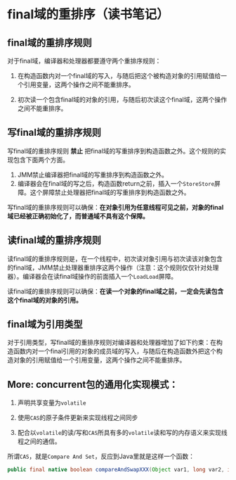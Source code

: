 # final域的重排序（读书笔记）

## final域的重排序规则

对于final域，编译器和处理器都要遵守两个重排序规则：

1. 在构造函数内对一个final域的写入，与随后把这个被构造对象的引用赋值给一个引用变量，这两个操作之间不能重排序。

2. 初次读一个包含final域的对象的引用，与随后初次读这个final域，这两个操作之间不能重排序。

## 写final域的重排序规则

写final域的重排序规则 **禁止** 把final域的写重排序到构造函数之外。这个规则的实现包含下面两个方面。

1. JMM禁止编译器把final域的写重排序到构造函数之外。
2. 编译器会在final域的写之后，构造函数return之前，插入一个`StoreStore`屏障。这个屏障禁止处理器把final域的写重排序到构造函数之外。

写final域的重排序规则可以确保：**在对象引用为任意线程可见之前，对象的final域已经被正确初始化了，而普通域不具有这个保障。**

## 读final域的重排序规则

读final域的重排序规则是，在一个线程中，初次读对象引用与初次读该对象包含的final域，JMM禁止处理器重排序这两个操作（注意：这个规则仅仅针对处理器）。编译器会在读final域操作的前面插入一个`LoadLoad`屏障。

读final域的重排序规则可以确保：**在读一个对象的final域之前，一定会先读包含这个final域的对象的引用。**

## final域为引用类型

对于引用类型，写final域的重排序规则对编译器和处理器增加了如下约束：在构造函数内对一个final引用的对象的成员域的写入，与随后在构造函数外把这个构造对象的引用赋值给一个引用变量，这两个操作之间不能重排序。

## More: concurrent包的通用化实现模式：

1. 声明共享变量为`volatile`

2. 使用`CAS`的原子条件更新来实现线程之间同步

3. 配合以`volatile`的读/写和`CAS`所具有多的`volatile`读和写的内存语义来实现线程之间的通信。

所谓`CAS`，就是`Compare And Set`，反应到Java里就是这样一个函数：
```Java
public final native boolean compareAndSwapXXX(Object var1, long var2, int var4, int var5);
```
